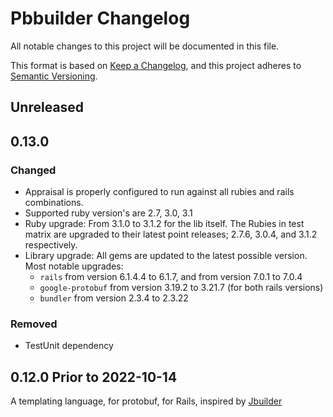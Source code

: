 # Pbbuilder Changelog
All notable changes to this project will be documented in this file.

This format is based on [Keep a Changelog](https://keepachangelog.com/en/1.0.0/), and this project adheres to [Semantic Versioning](https://semver.org/spec/v2.0.0.html).

## Unreleased

## 0.13.0
### Changed
- Appraisal is properly configured to run against all rubies and rails combinations.
- Supported ruby version's are 2.7, 3.0, 3.1
- Ruby upgrade: From 3.1.0 to 3.1.2 for the lib itself. The Rubies in test matrix are upgraded to their latest point
  releases; 2.7.6, 3.0.4, and 3.1.2 respectively.
- Library upgrade: All gems are updated to the latest possible version. Most notable upgrades:
  - `rails` from version 6.1.4.4 to 6.1.7, and from version 7.0.1 to 7.0.4
  - `google-protobuf` from version 3.19.2 to 3.21.7 (for both rails versions)
  - `bundler` from version 2.3.4 to 2.3.22

### Removed
- TestUnit dependency


## 0.12.0 Prior to 2022-10-14

A templating language, for protobuf, for Rails, inspired by [Jbuilder](https://github.com/rails/jbuilder)
